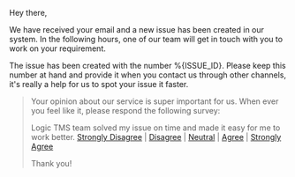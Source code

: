 Hey there,

We have received your email and a new issue has been created in our system. In the following hours, one of our team will get in touch with you to work on your requirement.

The issue has been created with the number %{ISSUE_ID}. Please keep this number at hand and provide it when you contact us through other channels, it's really a help for us to spot your issue it faster.

>
> Your opinion about our service is super important for us. When ever you feel like it, please respond the following survey:
>
> Logic TMS team solved my issue on time and made it easy for me to work better.
> [Strongly Disagree](https://delighted.com/t/BRYwxLyH/1?issue_id={{%{ISSUE_ID}}}) | [Disagree](https://delighted.com/t/BRYwxLyH/2?issue_id={{%{ISSUE_ID}}}) | [Neutral](https://delighted.com/t/BRYwxLyH/3?issue_id={{%{ISSUE_ID}}}) | [Agree](https://delighted.com/t/BRYwxLyH/4?issue_id={{%{ISSUE_ID}}}) | [Strongly Agree](https://delighted.com/t/BRYwxLyH/5?issue_id={{%{ISSUE_ID}}})
>
> Thank you!
>
> 
